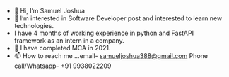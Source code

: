 - 👋 Hi, I’m Samuel Joshua
- 👀 I’m interested in Software Developer post and interested to learn new technologies.
- I have 4 months of working experience in python and FastAPI framework as an intern in a company.
- 🌱 I have completed MCA in 2021. 
- 📫 How to reach me ...email- samueljoshua388@gmail.com
    Phone call/Whatsapp- +91 9938022209

<!---
Samuel768017/Samuel768017 is a ✨ special ✨ repository because its `README.md` (this file) appears on your GitHub profile.
You can click the Preview link to take a look at your changes.
--->
